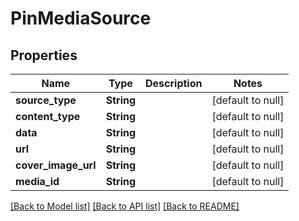# PinMediaSource
## Properties

Name | Type | Description | Notes
------------ | ------------- | ------------- | -------------
**source\_type** | **String** |  | [default to null]
**content\_type** | **String** |  | [default to null]
**data** | **String** |  | [default to null]
**url** | **String** |  | [default to null]
**cover\_image\_url** | **String** |  | [default to null]
**media\_id** | **String** |  | [default to null]

[[Back to Model list]](../README.md#documentation-for-models) [[Back to API list]](../README.md#documentation-for-api-endpoints) [[Back to README]](../README.md)

